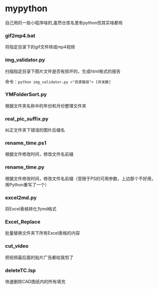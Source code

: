 # mypython
自己用的一些小程序啥的,虽然仓库名里有python但其实啥都有

### gif2mp4.bat
将指定目录下的gif文件转成mp4视频

### img_validator.py
扫描指定目录下图片文件是否有损坏的，生成html格式的报告

命令：`python img_validator.py <"目录路径"> [并发数]`

### YMFolderSort.py
根据文件夹名称中的年份和月份整理文件夹

### real_pic_suffix.py
纠正文件夹下错误的图片后缀名

### rename_time.ps1
根据文件修改时间，修改文件名前缀

### rename_time.py
根据文件修改时间，修改文件名前缀（受限于PS的可用参数，上边那个不好用，用Python重写了一个）

### excel2md.py
将Excel表格转化为md格式

### Excel_Replace
批量替换文件夹下所有Excel表格的内容

### cut_video
把视频最后面的贴片广告都给我剪了

### deleteTC.lsp
快速删除CAD图纸内的所有填充

